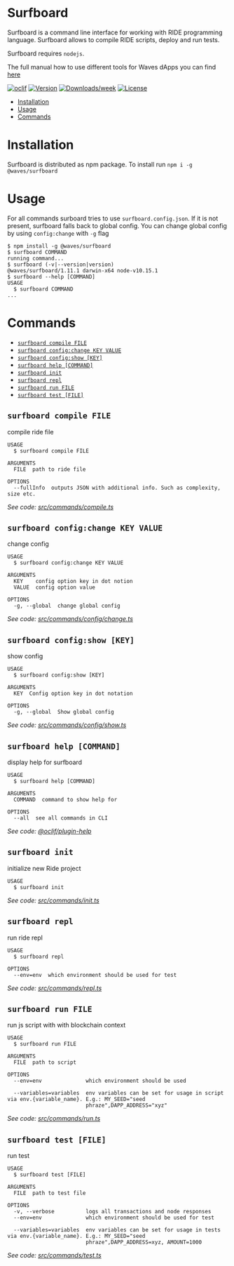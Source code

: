 Surfboard
=========

Surfboard is a command line interface for working with RIDE programming language. Surfboard allows to compile RIDE scripts, deploy and run tests. 

Surfboard requires `nodejs`. 

The full manual how to use different tools for Waves dApps you can find [here](https://blog.wavesplatform.com/how-to-build-deploy-and-test-a-waves-ride-dapp-785311f58c2)

[![oclif](https://img.shields.io/badge/cli-oclif-brightgreen.svg)](https://oclif.io)
[![Version](https://img.shields.io/npm/v/@waves/ride-cli.svg)](https://npmjs.org/package/@waves/ride-cli)
[![Downloads/week](https://img.shields.io/npm/dw/@waves/ride-cli.svg)](https://npmjs.org/package/@waves/ride-cli)
[![License](https://img.shields.io/npm/l/@waves/ride-cli.svg)](https://github.com/wavesplatform/ride-cli/blob/master/package.json)

<!-- toc -->
* [Installation](#installation)
* [Usage](#usage)
* [Commands](#commands)
<!-- tocstop -->
# Installation
Surfboard is distributed as npm package. To install run `npm i -g @waves/surfboard`

# Usage
For all commands surboard tries to use `surfboard.config.json`. If it is not present, surfboard falls back to global config. You can change global config by using `config:change` with `-g` flag 
<!-- usage -->
```sh-session
$ npm install -g @waves/surfboard
$ surfboard COMMAND
running command...
$ surfboard (-v|--version|version)
@waves/surfboard/1.11.1 darwin-x64 node-v10.15.1
$ surfboard --help [COMMAND]
USAGE
  $ surfboard COMMAND
...
```
<!-- usagestop -->
# Commands
<!-- commands -->
* [`surfboard compile FILE`](#surfboard-compile-file)
* [`surfboard config:change KEY VALUE`](#surfboard-configchange-key-value)
* [`surfboard config:show [KEY]`](#surfboard-configshow-key)
* [`surfboard help [COMMAND]`](#surfboard-help-command)
* [`surfboard init`](#surfboard-init)
* [`surfboard repl`](#surfboard-repl)
* [`surfboard run FILE`](#surfboard-run-file)
* [`surfboard test [FILE]`](#surfboard-test-file)

## `surfboard compile FILE`

compile ride file

```
USAGE
  $ surfboard compile FILE

ARGUMENTS
  FILE  path to ride file

OPTIONS
  --fullInfo  outputs JSON with additional info. Such as complexity, size etc.
```

_See code: [src/commands/compile.ts](https://github.com/wavesplatform/surfboard/blob/v1.11.1/src/commands/compile.ts)_

## `surfboard config:change KEY VALUE`

change config

```
USAGE
  $ surfboard config:change KEY VALUE

ARGUMENTS
  KEY    config option key in dot notion
  VALUE  config option value

OPTIONS
  -g, --global  change global config
```

_See code: [src/commands/config/change.ts](https://github.com/wavesplatform/surfboard/blob/v1.11.1/src/commands/config/change.ts)_

## `surfboard config:show [KEY]`

show config

```
USAGE
  $ surfboard config:show [KEY]

ARGUMENTS
  KEY  Config option key in dot notation

OPTIONS
  -g, --global  Show global config
```

_See code: [src/commands/config/show.ts](https://github.com/wavesplatform/surfboard/blob/v1.11.1/src/commands/config/show.ts)_

## `surfboard help [COMMAND]`

display help for surfboard

```
USAGE
  $ surfboard help [COMMAND]

ARGUMENTS
  COMMAND  command to show help for

OPTIONS
  --all  see all commands in CLI
```

_See code: [@oclif/plugin-help](https://github.com/oclif/plugin-help/blob/v2.1.6/src/commands/help.ts)_

## `surfboard init`

initialize new Ride project

```
USAGE
  $ surfboard init
```

_See code: [src/commands/init.ts](https://github.com/wavesplatform/surfboard/blob/v1.11.1/src/commands/init.ts)_

## `surfboard repl`

run ride repl

```
USAGE
  $ surfboard repl

OPTIONS
  --env=env  which environment should be used for test
```

_See code: [src/commands/repl.ts](https://github.com/wavesplatform/surfboard/blob/v1.11.1/src/commands/repl.ts)_

## `surfboard run FILE`

run js script with with blockchain context

```
USAGE
  $ surfboard run FILE

ARGUMENTS
  FILE  path to script

OPTIONS
  --env=env              which environment should be used

  --variables=variables  env variables can be set for usage in script via env.{variable_name}. E.g.: MY_SEED="seed
                         phraze",DAPP_ADDRESS="xyz"
```

_See code: [src/commands/run.ts](https://github.com/wavesplatform/surfboard/blob/v1.11.1/src/commands/run.ts)_

## `surfboard test [FILE]`

run test

```
USAGE
  $ surfboard test [FILE]

ARGUMENTS
  FILE  path to test file

OPTIONS
  -v, --verbose          logs all transactions and node responses
  --env=env              which environment should be used for test

  --variables=variables  env variables can be set for usage in tests via env.{variable_name}. E.g.: MY_SEED="seed
                         phraze",DAPP_ADDRESS=xyz, AMOUNT=1000
```

_See code: [src/commands/test.ts](https://github.com/wavesplatform/surfboard/blob/v1.11.1/src/commands/test.ts)_
<!-- commandsstop -->
